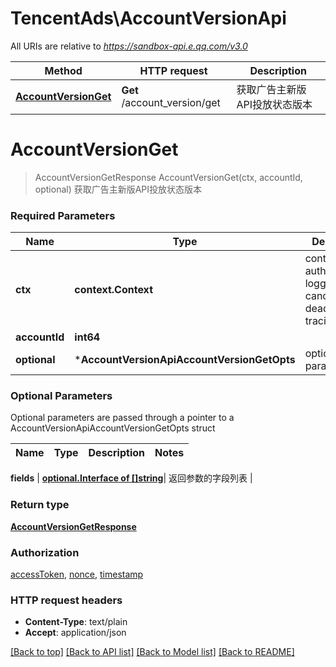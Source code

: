 # TencentAds\AccountVersionApi

All URIs are relative to *https://sandbox-api.e.qq.com/v3.0*

Method | HTTP request | Description
------------- | ------------- | -------------
[**AccountVersionGet**](AccountVersionApi.md#AccountVersionGet) | **Get** /account_version/get | 获取广告主新版API投放状态版本


# **AccountVersionGet**
> AccountVersionGetResponse AccountVersionGet(ctx, accountId, optional)
获取广告主新版API投放状态版本

### Required Parameters

Name | Type | Description  | Notes
------------- | ------------- | ------------- | -------------
 **ctx** | **context.Context** | context for authentication, logging, cancellation, deadlines, tracing, etc.
  **accountId** | **int64**|  | 
 **optional** | ***AccountVersionApiAccountVersionGetOpts** | optional parameters | nil if no parameters

### Optional Parameters
Optional parameters are passed through a pointer to a AccountVersionApiAccountVersionGetOpts struct

Name | Type | Description  | Notes
------------- | ------------- | ------------- | -------------

 **fields** | [**optional.Interface of []string**](string.md)| 返回参数的字段列表 | 

### Return type

[**AccountVersionGetResponse**](AccountVersionGetResponse.md)

### Authorization

[accessToken](../README.md#accessToken), [nonce](../README.md#nonce), [timestamp](../README.md#timestamp)

### HTTP request headers

 - **Content-Type**: text/plain
 - **Accept**: application/json

[[Back to top]](#) [[Back to API list]](../README.md#documentation-for-api-endpoints) [[Back to Model list]](../README.md#documentation-for-models) [[Back to README]](../README.md)

